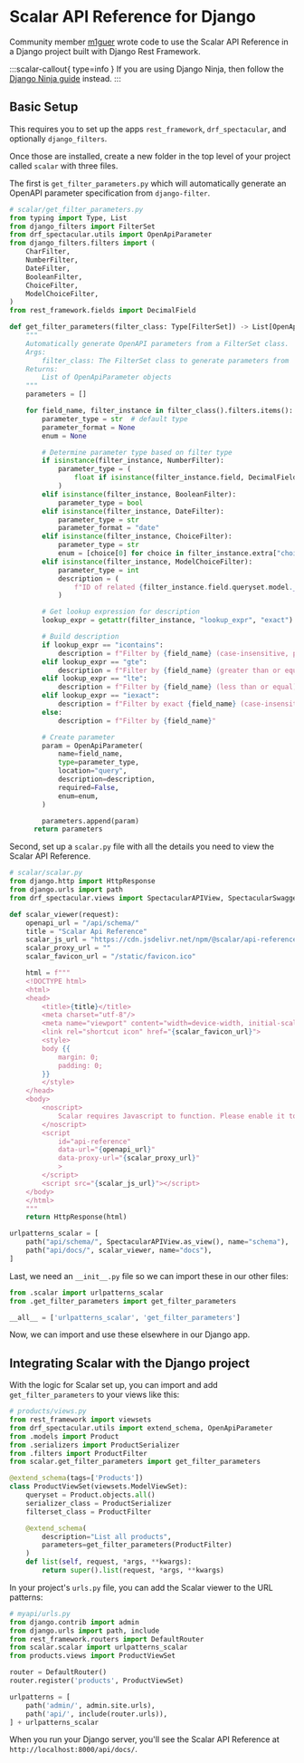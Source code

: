 # Scalar API Reference for Django

Community member [m1guer](https://github.com/m1guer/django-scalar) wrote code to use the Scalar API Reference in a Django project built with Django Rest Framework.

:::scalar-callout{ type=info } If you are using Django Ninja, then follow the [Django Ninja guide](/scalar/scalar-docs/integrations/django-ninja) instead. :::

## Basic Setup

This requires you to set up the apps `rest_framework`, `drf_spectacular`, and optionally `django_filters`.

Once those are installed, create a new folder in the top level of your project called `scalar` with three files.

The first is `get_filter_parameters.py` which will automatically generate an OpenAPI parameter specification from `django-filter`.

```python
# scalar/get_filter_parameters.py
from typing import Type, List
from django_filters import FilterSet
from drf_spectacular.utils import OpenApiParameter
from django_filters.filters import (
    CharFilter,
    NumberFilter,
    DateFilter,
    BooleanFilter,
    ChoiceFilter,
    ModelChoiceFilter,
)
from rest_framework.fields import DecimalField

def get_filter_parameters(filter_class: Type[FilterSet]) -> List[OpenApiParameter]:
    """
    Automatically generate OpenAPI parameters from a FilterSet class.
    Args:
        filter_class: The FilterSet class to generate parameters from
    Returns:
        List of OpenApiParameter objects
    """
    parameters = []

    for field_name, filter_instance in filter_class().filters.items():
        parameter_type = str  # default type
        parameter_format = None
        enum = None

        # Determine parameter type based on filter type
        if isinstance(filter_instance, NumberFilter):
            parameter_type = (
                float if isinstance(filter_instance.field, DecimalField) else int
            )
        elif isinstance(filter_instance, BooleanFilter):
            parameter_type = bool
        elif isinstance(filter_instance, DateFilter):
            parameter_type = str
            parameter_format = "date"
        elif isinstance(filter_instance, ChoiceFilter):
            parameter_type = str
            enum = [choice[0] for choice in filter_instance.extra["choices"]]
        elif isinstance(filter_instance, ModelChoiceFilter):
            parameter_type = int
            description = (
                f"ID of related {filter_instance.field.queryset.model.__name__}"
            )

        # Get lookup expression for description
        lookup_expr = getattr(filter_instance, "lookup_expr", "exact")

        # Build description
        if lookup_expr == "icontains":
            description = f"Filter by {field_name} (case-insensitive, partial match)"
        elif lookup_expr == "gte":
            description = f"Filter by {field_name} (greater than or equal)"
        elif lookup_expr == "lte":
            description = f"Filter by {field_name} (less than or equal)"
        elif lookup_expr == "iexact":
            description = f"Filter by exact {field_name} (case-insensitive)"
        else:
            description = f"Filter by {field_name}"

        # Create parameter
        param = OpenApiParameter(
            name=field_name,
            type=parameter_type,
            location="query",
            description=description,
            required=False,
            enum=enum,
        )

        parameters.append(param)
      return parameters
```

Second, set up a `scalar.py` file with all the details you need to view the Scalar API Reference.

```python
# scalar/scalar.py
from django.http import HttpResponse
from django.urls import path
from drf_spectacular.views import SpectacularAPIView, SpectacularSwaggerView

def scalar_viewer(request):
    openapi_url = "/api/schema/"
    title = "Scalar Api Reference"
    scalar_js_url = "https://cdn.jsdelivr.net/npm/@scalar/api-reference"
    scalar_proxy_url = ""
    scalar_favicon_url = "/static/favicon.ico"

    html = f"""
    <!DOCTYPE html>
    <html>
    <head>
        <title>{title}</title>
        <meta charset="utf-8"/>
        <meta name="viewport" content="width=device-width, initial-scale=1">
        <link rel="shortcut icon" href="{scalar_favicon_url}">
        <style>
        body {{
            margin: 0;
            padding: 0;
        }}
        </style>
    </head>
    <body>
        <noscript>
            Scalar requires Javascript to function. Please enable it to browse the documentation.
        </noscript>
        <script
            id="api-reference"
            data-url="{openapi_url}"
            data-proxy-url="{scalar_proxy_url}"
            >
        </script>
        <script src="{scalar_js_url}"></script>
    </body>
    </html>
    """
    return HttpResponse(html)

urlpatterns_scalar = [
    path("api/schema/", SpectacularAPIView.as_view(), name="schema"),
    path("api/docs/", scalar_viewer, name="docs"),
]
```

Last, we need an `__init__.py` file so we can import these in our other files:

```python
from .scalar import urlpatterns_scalar
from .get_filter_parameters import get_filter_parameters

__all__ = ['urlpatterns_scalar', 'get_filter_parameters']
```

Now, we can import and use these elsewhere in our Django app.

## Integrating Scalar with the Django project

With the logic for Scalar set up, you can import and add `get_filter_parameters` to your views like this:

```python
# products/views.py
from rest_framework import viewsets
from drf_spectacular.utils import extend_schema, OpenApiParameter
from .models import Product
from .serializers import ProductSerializer
from .filters import ProductFilter
from scalar.get_filter_parameters import get_filter_parameters

@extend_schema(tags=['Products'])
class ProductViewSet(viewsets.ModelViewSet):
    queryset = Product.objects.all()
    serializer_class = ProductSerializer
    filterset_class = ProductFilter

    @extend_schema(
        description="List all products",
        parameters=get_filter_parameters(ProductFilter)
    )
    def list(self, request, *args, **kwargs):
        return super().list(request, *args, **kwargs)
```

In your project's `urls.py` file, you can add the Scalar viewer to the URL patterns:

```python
# myapi/urls.py
from django.contrib import admin
from django.urls import path, include
from rest_framework.routers import DefaultRouter
from scalar.scalar import urlpatterns_scalar
from products.views import ProductViewSet

router = DefaultRouter()
router.register('products', ProductViewSet)

urlpatterns = [
    path('admin/', admin.site.urls),
    path('api/', include(router.urls)),
] + urlpatterns_scalar

```

When you run your Django server, you'll see the Scalar API Reference at `http://localhost:8000/api/docs/`.
